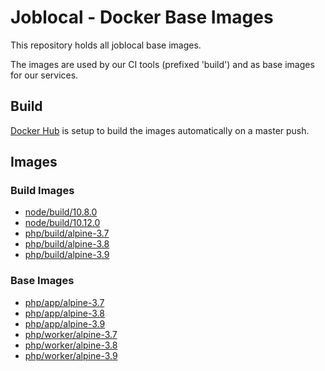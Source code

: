 # Joblocal - Docker Base Images

This repository holds all joblocal base images.

The images are used by our CI tools (prefixed 'build') and as base images for our services.

## Build

[Docker Hub](https://hub.docker.com) is setup to build the images automatically on a master push.

## Images

### Build Images
- [node/build/10.8.0](https://hub.docker.com/r/joblocal/base-build-node-awscli/)
- [node/build/10.12.0](https://hub.docker.com/r/joblocal/base-build-node-awscli/)
- [php/build/alpine-3.7](https://hub.docker.com/r/joblocal/base-build/)
- [php/build/alpine-3.8](https://hub.docker.com/r/joblocal/base-build/)
- [php/build/alpine-3.9](https://hub.docker.com/r/joblocal/base-build/)

### Base Images
- [php/app/alpine-3.7](https://hub.docker.com/r/joblocal/base-app/)
- [php/app/alpine-3.8](https://hub.docker.com/r/joblocal/base-app/)
- [php/app/alpine-3.9](https://hub.docker.com/r/joblocal/base-app/)
- [php/worker/alpine-3.7](https://hub.docker.com/r/joblocal/base-worker/)
- [php/worker/alpine-3.8](https://hub.docker.com/r/joblocal/base-worker/)
- [php/worker/alpine-3.9](https://hub.docker.com/r/joblocal/base-worker/)
